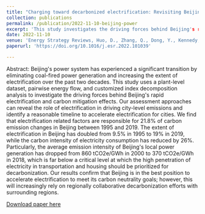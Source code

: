 ```yaml
---
title: "Charging toward decarbonized electrification: Revisiting Beijings power system"
collection: publications
permalink: /publication/2022-11-10-beijing-power
excerpt: 'This study investigates the driving forces behind Beijing's rapid electrification and contributions to city-level decarbonization.'
date: 2022-11-10
venue: 'Energy Strategy Reviews, Huo, D., Zhang, Q., Dong, Y., Kennedy, C., Zhang, C. '
paperurl: 'https://doi.org/10.1016/j.esr.2022.101039'

---
```

Abstract: Beijing's power system has experienced a significant transition by eliminating coal-fired power generation and increasing the extent of electrification over the past two decades. This study uses a plant-level dataset, pairwise energy flow, and customized index decomposition analysis to investigate the driving forces behind Beijing's rapid electrification and carbon mitigation effects. Our assessment approaches can reveal the role of electrification in driving city-level emissions and identify a reasonable timeline to accelerate electrification for cities. We find that electrification related factors are responsible for 21.8% of carbon emission changes in Beijing between 1995 and 2019. The extent of electrification in Beijing has doubled from 9.5% in 1995 to 19% in 2019, while the carbon intensity of electricity consumption has reduced by 26%. Particularly, the average emission intensity of Beijing's local power generation has dropped from 860 tCO2e/GWh in 2000 to 370 tCO2e/GWh in 2018, which is far below a critical level at which the high penetration of electricity in transportation and housing should be prioritized for decarbonization. Our results confirm that Beijing is in the best position to accelerate electrification to meet its carbon neutrality goals; however, this will increasingly rely on regionally collaborative decarbonization efforts with surrounding regions.

[Download paper here](https://doi.org/10.1016/j.esr.2022.101039)

